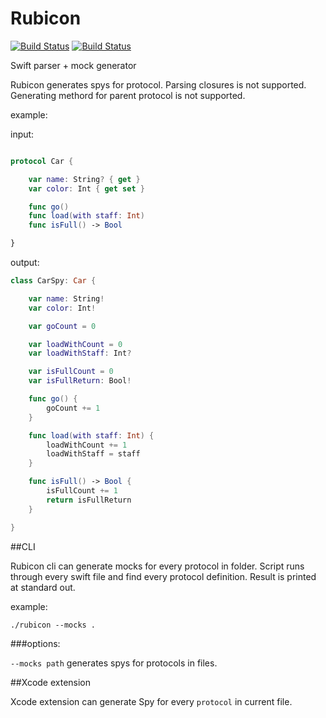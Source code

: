 # Rubicon
[![Build Status](https://travis-ci.org/raptorxcz/Rubicon.svg?branch=master)](https://travis-ci.org/raptorxcz/Rubicon)
[![Build Status](https://codecov.io/gh/raptorxcz/Rubicon/branch/master/graph/badge.svg)](https://codecov.io/gh/raptorxcz/Rubicon)

Swift parser + mock generator

Rubicon generates spys for protocol. Parsing closures is not supported. Generating methord for parent protocol is not supported.

example:

input:

```swift

protocol Car {

    var name: String? { get }
    var color: Int { get set }

    func go()
    func load(with staff: Int)
    func isFull() -> Bool

}

```

output:

```swift
class CarSpy: Car {

	var name: String!
	var color: Int!

	var goCount = 0

	var loadWithCount = 0
	var loadWithStaff: Int?

	var isFullCount = 0
	var isFullReturn: Bool!

	func go() {
		goCount += 1
	}

	func load(with staff: Int) {
		loadWithCount += 1
		loadWithStaff = staff
	}

	func isFull() -> Bool {
		isFullCount += 1
		return isFullReturn
	}

}
```

##CLI

Rubicon cli can generate mocks for every protocol in folder. Script runs through every swift file and find every protocol definition. Result is printed at standard out.

example:
```
./rubicon --mocks .
```

###options:

`--mocks path` generates spys for protocols in files.

##Xcode extension

Xcode extension can generate Spy for every `protocol` in current file.

